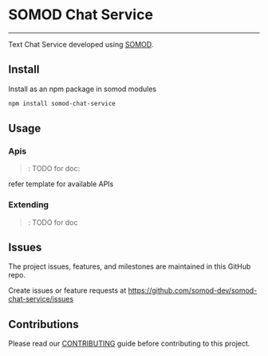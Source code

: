 # SOMOD Chat Service

---

Text Chat Service developed using [SOMOD](https://somod.dev).

## Install

Install as an npm package in somod modules

```bash
npm install somod-chat-service
```

## Usage

### Apis

> : TODO for doc:

refer template for available APIs

### Extending

> : TODO for doc

## Issues

The project issues, features, and milestones are maintained in this GitHub repo.

Create issues or feature requests at https://github.com/somod-dev/somod-chat-service/issues

## Contributions

Please read our [CONTRIBUTING](https://github.com/somod-dev/somod/blob/main/CONTRIBUTING.md) guide before contributing to this project.
